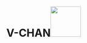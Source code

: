 # V-CHAN<img src="https://github.com/sdmatayoshi/V-chan/assets/106670145/4ffc0592-1370-4077-bb2b-4bced78ea58f" style="width:5rem">
<!--Here's a sentence with a footnote. [^1]
[^1]: This is the footnote.-->
